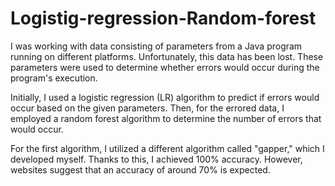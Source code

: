 # Logistig-regression-Random-forest
I was working with data consisting of parameters from a Java program running on different platforms. Unfortunately, this data has been lost. These parameters were used to determine whether errors would occur during the program's execution.

Initially, I used a logistic regression (LR) algorithm to predict if errors would occur based on the given parameters. Then, for the errored data, I employed a random forest algorithm to determine the number of errors that would occur.

For the first algorithm, I utilized a different algorithm called "gapper," which I developed myself. Thanks to this, I achieved 100% accuracy. However, websites suggest that an accuracy of around 70% is expected.
